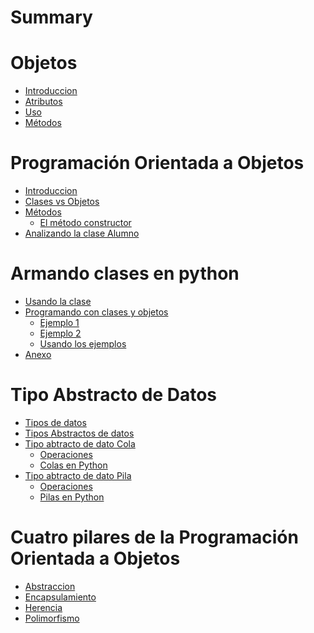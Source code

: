# Summary

# Objetos
- [Introduccion](./objetos/introduccion.md)
- [Atributos](./objetos/atributos.md)
- [Uso](./objetos/uso.md)
- [Métodos](./objetos/metodos.md)

# Programación Orientada a Objetos
- [Introduccion](./POO/introduccion.md)
- [Clases vs Objetos](./POO/clases_vs_objetos.md)
- [Métodos](./POO/metodos.md)
  - [El método constructor](./POO/constructor.md)
- [Analizando la clase Alumno](./POO/ejemplo.md)

# Armando clases en python
- [Usando la clase]()
- [Programando con clases y objetos]()
  - [Ejemplo 1]()
  - [Ejemplo 2]()
  - [Usando los ejemplos]()
- [Anexo]()

# Tipo Abstracto de Datos
- [Tipos de datos]()
- [Tipos Abstractos de datos]()
- [Tipo abtracto de dato Cola]()
  - [Operaciones]()
  - [Colas en Python]()
- [Tipo abtracto de dato Pila]()
  - [Operaciones]()
  - [Pilas en Python]()

# Cuatro pilares de la Programación Orientada a Objetos
- [Abstraccion]()
- [Encapsulamiento]()
- [Herencia]()
- [Polimorfismo]()